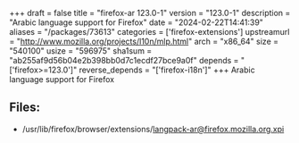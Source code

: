 +++
draft = false
title = "firefox-ar 123.0-1"
version = "123.0-1"
description = "Arabic language support for Firefox"
date = "2024-02-22T14:41:39"
aliases = "/packages/73613"
categories = ['firefox-extensions']
upstreamurl = "http://www.mozilla.org/projects/l10n/mlp.html"
arch = "x86_64"
size = "540100"
usize = "596975"
sha1sum = "ab255af9d56b04e2b398bb0d7c1ecdf27bce9a0f"
depends = "['firefox>=123.0']"
reverse_depends = "['firefox-i18n']"
+++
Arabic language support for Firefox

## Files: 
* /usr/lib/firefox/browser/extensions/langpack-ar@firefox.mozilla.org.xpi
